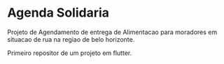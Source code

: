 # Agenda Solidaria
 Projeto  de Agendamento  de entrega de  Alimentacao  para moradores em situacao de rua  na regiao de belo horizonte.
 
 Primeiro repositor  de um projeto em flutter.

